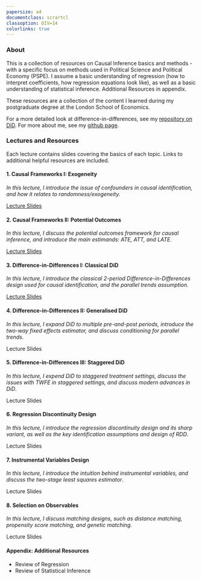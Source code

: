 ```yaml
---
papersize: a4
documentclass: scrartcl
classoption: DIV=14
colorlinks: true
---
```


<!-- # Introduction to Causal Inference  -->

### About

This is a collection of resources on Causal Inference basics and methods - with a specific focus on methods used in Political Science and Political Economy (PSPE). I assume a basic understanding of regression (how to interpret coefficients, how regression equations look like), as well as a basic understanding of statistical inference. Additional Resources in appendix.

These resources are a collection of the content I learned during my postgraduate degree at the London School of Economics.

For a more detailed look at difference-in-differences, see my [repository on DiD](https://kevinli03.github.io/did/). For more about me, see my [github page](https://kevinli03.github.io).

### Lectures and Resources

Each lecture contains slides covering the basics of each topic. Links to additional helpful resources are included.

#### 1. Causal Frameworks I: Exogeneity

*In this lecture, I introduce the issue of confounders in causal identification, and how it relates to randomness/exogeneity.*

[Lecture Slides](https://kevinli03.github.io/causal/frameworks1.pdf)

#### 2. Causal Frameworks II: Potential Outcomes

*In this lecture, I discuss the potential outcomes framework for causal inference, and introduce the main estimands: ATE, ATT, and LATE.*

[Lecture Slides](https://kevinli03.github.io/causal/frameworks2.pdf)

#### 3. Difference-in-Differences I: Classical DiD

*In this lecture, I introduce the classical 2-period Difference-in-Differences design used for causal identification, and the parallel trends assumption*.

[Lecture Slides](https://kevinli03.github.io/causal/did1.pdf)

#### 4. Difference-in-Differences II: Generalised DiD

*In this lecture, I expand DiD to multiple pre-and-post periods, introduce the two-way fixed effects estimator, and discuss conditioning for parallel trends.*

Lecture Slides

#### 5. Difference-in-Differences III: Staggered DiD

*In this lecture, I expend DiD to staggered treatment settings, discuss the issues with TWFE in staggered settings, and discuss modern advances in DiD*.

Lecture Slides

#### 6. Regression Discontinuity Design

*In this lecture, I introduce the regression discontinuity design and its sharp variant, as well as the key identification assumptions and design of RDD*.

Lecture Slides

#### 7. Instrumental Variables Design

*In this lecture, I introduce the intuition behind instrumental variables, and discuss the two-stage least squares estimator*.

Lecture Slides

#### 8. Selection on Observables

*In this lecture, I discuss matching designs, such as distance matching, propensity score matching, and genetic matching.*

Lecture Slides

#### Appendix: Additional Resources

-   Review of Regression
-   Review of Statistical Inference